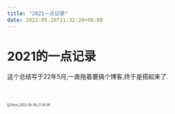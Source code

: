 ```yaml
---
title: "2021一点记录"
date: 2022-05-26T21:32:20+08:00
---
```


# 2021的一点记录

这个总结写于22年5月,一直拖着要搞个博客,终于是搭起来了.

​		

​	<img src="http://inksnw.asuscomm.com:3001/blog/iShot_2022-05-26_21.30.38.jpg" alt="iShot_2022-05-26_21.30.38" style="zoom: 50%;" />
